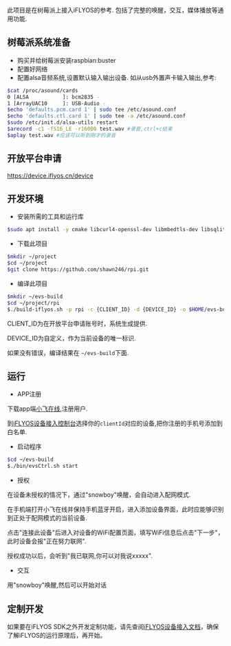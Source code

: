 此项目是在树莓派上接入iFLYOS的参考. 包括了完整的唤醒，交互，媒体播放等通用功能.

## 树莓派系统准备

* 购买并给树莓派安装raspbian:buster
* 配置好网络
* 配置alsa音频系统,设置默认输入输出设备. 如从usb外置声卡输入输出,参考:

```bash
$cat /proc/asound/cards
0 [ALSA           ]: bcm2835 -
1 [ArrayUAC10     ]: USB-Audio -
$echo 'defaults.pcm.card 1' | sudo tee /etc/asound.conf
$echo 'defaults.ctl.card 1' | sudo tee -a /etc/asound.conf
$sudo /etc/init.d/alsa-utils restart
$arecord -c1 -fS16_LE -r16000 test.wav #录音,ctrl+c结束
$aplay test.wav #应该可以听到刚才的录音
```
## 开放平台申请

https://device.iflyos.cn/device

## 开发环境

* 安装所需的工具和运行库

```bash
$sudo apt install -y cmake libcurl4-openssl-dev libmbedtls-dev libsqlite3-dev libasound2-dev libsox-dev libatlas-base-dev libavutil-dev libavformat-dev libavdevice-dev libsdl2-dev pulseaudio
```

* 下载此项目
```bash
$mkdir ~/project
$cd ~/project
$git clone https://github.com/shawn246/rpi.git
```

* 编译此项目
```bash
$mkdir ~/evs-build
$cd ~/project/rpi
$./build-iflyos.sh -p rpi -c {CLIENT_ID} -d {DEVICE_ID} -o $HOME/evs-build 
```
CLIENT_ID为在开放平台申请账号时，系统生成提供.

DEVICE_ID为自定义，作为当前设备的唯一标识.

如果没有错误，编译结果在 `~/evs-build`下面.

## 运行

* APP注册

下载app端[小飞在线](https://cdn.iflyos.cn/docs/iflyhome.apk),注册用户.

到[iFLYOS设备接入控制台](https://device.iflyos.cn/products)选择你的`clientId`对应的设备,把你注册的手机号添加到白名单.

* 启动程序
```bash
$cd ~/evs-build
$./bin/evsCtrl.sh start
```

* 授权

在设备未授权的情况下，通过"snowboy"唤醒，会自动进入配网模式. 

在手机端打开小飞在线并保持手机蓝牙开启，进入添加设备界面，此时应能够识别到正处于配网模式的当前设备.

点击"连接此设备"后进入对设备的WiFi配置页面，填写WiFi信息后点击"下一步"，此时设备会报"正在努力联网".

授权成功以后，会听到"我已联网,你可以对我说xxxxx".

* 交互

用"snowboy"唤醒,然后可以开始对话

## 定制开发

如果要在iFLYOS SDK之外开发定制功能，请先查阅[iFLYOS设备接入文档](https://doc.iflyos.cn/device/)，确保了解iFLYOS的运行原理后，再开始。
